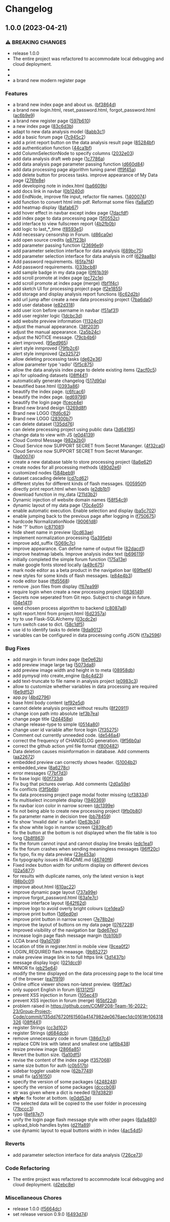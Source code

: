 # Changelog

## 1.0.0 (2023-04-21)


### ⚠ BREAKING CHANGES

* release 1.0.0
* The entire project was refactored to accommodate local debugging and cloud deployment.
* 
* 
* a brand new modern register page

### Features

* a brand new index page and about us. ([bf3864d](https://github.com/COMP208-Team-16-2022-23/Group-Project-Code/commit/bf3864d03935ab849de7e2327a0e1699a39dce05))
* a brand new login.html, reset_password.html, forgot_password.html ([ac6b9e9](https://github.com/COMP208-Team-16-2022-23/Group-Project-Code/commit/ac6b9e9367c7b76cff24f78390f55139c5fc8486))
* a brand new register page ([597b610](https://github.com/COMP208-Team-16-2022-23/Group-Project-Code/commit/597b610aa98f97f096d62d71e4e3c0a7e21f4dfa))
* a new index page ([83c6d3b](https://github.com/COMP208-Team-16-2022-23/Group-Project-Code/commit/83c6d3b41e5e24361bff19bb9abf378ff9204d61))
* adapt to new data analysis model ([8abb3c1](https://github.com/COMP208-Team-16-2022-23/Group-Project-Code/commit/8abb3c1ff3427a4482140aece1b80956a8975686))
* add a basic forum page ([7c945c2](https://github.com/COMP208-Team-16-2022-23/Group-Project-Code/commit/7c945c208034bdaec45157fdad79badc5ea0c2bc))
* add a print report button on the data analysis result page ([85284bf](https://github.com/COMP208-Team-16-2022-23/Group-Project-Code/commit/85284bf182ede49f4d055b137f57058b8bacbcb2))
* add authentication function ([44ca1bf](https://github.com/COMP208-Team-16-2022-23/Group-Project-Code/commit/44ca1bfb9b0ebc754d5fa9ed8e64158c90282344))
* add ColumnSelectionNode to specify columns ([2032e03](https://github.com/COMP208-Team-16-2022-23/Group-Project-Code/commit/2032e03e260fc5d288b2951457b55c599eda3903))
* add data analysis draft web page ([1c7786a](https://github.com/COMP208-Team-16-2022-23/Group-Project-Code/commit/1c7786afea7a148819c7f5b0d9d25328cccb163d))
* add data analysis page parameter passing function ([d660d84](https://github.com/COMP208-Team-16-2022-23/Group-Project-Code/commit/d660d842ee1bdfb9bf312a8185764634309d2a8d))
* add data processing page algorithm tuning panel ([ff9f45a](https://github.com/COMP208-Team-16-2022-23/Group-Project-Code/commit/ff9f45aaf18d8c9ad47e94f586b8b0d1d6471447))
* add delete button for process tasks. improve appearance of My Data page ([276fe8e](https://github.com/COMP208-Team-16-2022-23/Group-Project-Code/commit/276fe8ea224697324c4f6eec913275b455c0e428))
* add developing note in index.html ([ba6609b](https://github.com/COMP208-Team-16-2022-23/Group-Project-Code/commit/ba6609b722e74ecce4e9238ca24b566bba1b636d))
* add docs link in navbar ([0b1240d](https://github.com/COMP208-Team-16-2022-23/Group-Project-Code/commit/0b1240d676956bd798a74e87da4a84d67aa090e8))
* add EndNode, improve file input, refactor file names. ([1400074](https://github.com/COMP208-Team-16-2022-23/Group-Project-Code/commit/1400074bef66dcedfac64aca6919fce1b28c9981))
* add function to convert html into pdf. Reformat some files ([fa8af0f](https://github.com/COMP208-Team-16-2022-23/Group-Project-Code/commit/fa8af0f510925ad42216fa9152c7da4ade5483c8))
* add heatmap display ([8afab67](https://github.com/COMP208-Team-16-2022-23/Group-Project-Code/commit/8afab67a6c57127f24f8e191e26d76527c8649b7))
* add hover effect in navbar except index page ([7dacfdf](https://github.com/COMP208-Team-16-2022-23/Group-Project-Code/commit/7dacfdf22369fec47958186a9e3eb154e7f09bad))
* add index page to data processing page ([5f0552c](https://github.com/COMP208-Team-16-2022-23/Group-Project-Code/commit/5f0552c411e7bedcab581200afffabdd95b57a71))
* add interface to view fullscreen report ([4b2fb0b](https://github.com/COMP208-Team-16-2022-23/Group-Project-Code/commit/4b2fb0b2e84f6cbb53853d51ec00bd718062f395))
* add logic to last_*_time ([f8593e5](https://github.com/COMP208-Team-16-2022-23/Group-Project-Code/commit/f8593e5882e342c8bfe2c8bf2418884322e09a58))
* Add necessary censorship in Forum. ([d86ca0e](https://github.com/COMP208-Team-16-2022-23/Group-Project-Code/commit/d86ca0e1657ff9aea08ef25bca0a1a87051f4f68))
* add open source credits ([e87f23b](https://github.com/COMP208-Team-16-2022-23/Group-Project-Code/commit/e87f23b4ee6b5083e0ef1d5d9587d04d9f9be382))
* add parameter passing function ([23696e9](https://github.com/COMP208-Team-16-2022-23/Group-Project-Code/commit/23696e9b2ef0d1ebc17eb6df324e1bbe45aa02ed))
* add parameter selection interface for data analysis ([689bc75](https://github.com/COMP208-Team-16-2022-23/Group-Project-Code/commit/689bc757f596489dd0aca84671b8bdef055b7ce1))
* add parameter selection interface for data analysis in crlf ([629aa8b](https://github.com/COMP208-Team-16-2022-23/Group-Project-Code/commit/629aa8b8193babb7a9719554881707d3e313d764))
* Add password requirements. ([65fa7f4](https://github.com/COMP208-Team-16-2022-23/Group-Project-Code/commit/65fa7f43baca4ec0648d3faf9a9ea84514253809))
* Add password requirements. ([033bcb8](https://github.com/COMP208-Team-16-2022-23/Group-Project-Code/commit/033bcb83f301142b6176873201413a6f001c295b))
* add sample badge in my data page ([0f61b39](https://github.com/COMP208-Team-16-2022-23/Group-Project-Code/commit/0f61b39bc202a98826dfb40dcb44776eb4003785))
* add scroll promote at index page ([ec72c1e](https://github.com/COMP208-Team-16-2022-23/Group-Project-Code/commit/ec72c1e962143e19662871fe317944f2308f011b))
* add scroll promote at index page (merge) ([fbf1f4c](https://github.com/COMP208-Team-16-2022-23/Group-Project-Code/commit/fbf1f4cc68120212dc0ae98df02aa7eab81e901b))
* add sketch UI for processing project page ([f2e1855](https://github.com/COMP208-Team-16-2022-23/Group-Project-Code/commit/f2e18558afb288e039fce64fb07f33d33444287d))
* add storage and display analysis report functions ([6c62d2b](https://github.com/COMP208-Team-16-2022-23/Group-Project-Code/commit/6c62d2bd440ec6e5948bb84e75984c32a3b4eb88))
* add url jump after create a new data processing project ([7ba6da0](https://github.com/COMP208-Team-16-2022-23/Group-Project-Code/commit/7ba6da0ba39d2c8c02a6da998b3cf3070e628f6a))
* add user database ([e82d318](https://github.com/COMP208-Team-16-2022-23/Group-Project-Code/commit/e82d3184de30f226aaa2b3d8295e4e3d7f0706f2))
* add user icon before username in navbar ([f51af31](https://github.com/COMP208-Team-16-2022-23/Group-Project-Code/commit/f51af317608887cd741850de529189631f00afb1))
* add user register logic ([1dcbc3d](https://github.com/COMP208-Team-16-2022-23/Group-Project-Code/commit/1dcbc3d9df889542c2a35211ab8b9bf651b11d6b))
* add website preview information ([11324c0](https://github.com/COMP208-Team-16-2022-23/Group-Project-Code/commit/11324c051ffeb1bf5a4b5a61e59f2257752d6479))
* adjust the manual appearance. ([38f203f](https://github.com/COMP208-Team-16-2022-23/Group-Project-Code/commit/38f203ff0d08c288a318004dcc412ec2b376f223))
* adjust the manual appearance. ([2a5b24c](https://github.com/COMP208-Team-16-2022-23/Group-Project-Code/commit/2a5b24c647f824e90b2bd8173d147881d57d7907))
* adjust the NOTICE message. ([79cb4b6](https://github.com/COMP208-Team-16-2022-23/Group-Project-Code/commit/79cb4b6e4cae7cba7f4d45a0ec73df553b6e2027))
* alert improved. ([95ed965](https://github.com/COMP208-Team-16-2022-23/Group-Project-Code/commit/95ed965033106b685e02c97de106a83e7eeae745))
* alert style inmproved ([79fb2c6](https://github.com/COMP208-Team-16-2022-23/Group-Project-Code/commit/79fb2c6be352791f798dc9810f87f9eb6d63cf57))
* alert style inmproved ([2e32572](https://github.com/COMP208-Team-16-2022-23/Group-Project-Code/commit/2e32572e0ee8fe7a928e1a01a55edea2c3dc5609))
* allow deleting processing tasks ([de62e36](https://github.com/COMP208-Team-16-2022-23/Group-Project-Code/commit/de62e361453964cc1d640ecc7c6b44de44b170de))
* allow parameter type 'radio' ([5f5c875](https://github.com/COMP208-Team-16-2022-23/Group-Project-Code/commit/5f5c875d50e3f3deb0decdcb0d52e332c62ab8ae))
* allow the data analysis index page to delete existing items ([2acf0c5](https://github.com/COMP208-Team-16-2022-23/Group-Project-Code/commit/2acf0c5f1b46215dd52ddc7da40d58383e34b360))
* api for uploading datasets ([08ff441](https://github.com/COMP208-Team-16-2022-23/Group-Project-Code/commit/08ff4415851522c4ed2c1130dddbd22a13f1bf63))
* automatically generate changelog ([517d90a](https://github.com/COMP208-Team-16-2022-23/Group-Project-Code/commit/517d90a286fc5ab76e167c8f5c5ec5e5cf6fa02e))
* beautified base.html ([0393a86](https://github.com/COMP208-Team-16-2022-23/Group-Project-Code/commit/0393a865bac74e114143cc3093d884f8e26d80e7))
* beautify the index page. ([c6fcac6](https://github.com/COMP208-Team-16-2022-23/Group-Project-Code/commit/c6fcac6519deb598b20aa0bf4ddfb188b9ad424d))
* beautify the index page. ([ed69798](https://github.com/COMP208-Team-16-2022-23/Group-Project-Code/commit/ed69798ffd5a6af1eae898961fdc4ce0c0514837))
* beautify the login page ([fcece4e](https://github.com/COMP208-Team-16-2022-23/Group-Project-Code/commit/fcece4e92ad3203424fb7a113256aebcf0577ce3))
* Brand new brand design ([3269d8f](https://github.com/COMP208-Team-16-2022-23/Group-Project-Code/commit/3269d8f60a9ebc1274eaa7b0121f84e025eac124))
* Brand new LOGO ([1fd6c62](https://github.com/COMP208-Team-16-2022-23/Group-Project-Code/commit/1fd6c62fea3714931f84f44c5e27959ba84b8679))
* Brand new LOGO ([28300b7](https://github.com/COMP208-Team-16-2022-23/Group-Project-Code/commit/28300b7e47bf8e8b066a86671052421cb11e4295))
* can delete dataset ([135dd76](https://github.com/COMP208-Team-16-2022-23/Group-Project-Code/commit/135dd76720f61560a4147982de0676aec1dc0161))
* can delete precessing project using public data ([3d64195](https://github.com/COMP208-Team-16-2022-23/Group-Project-Code/commit/3d6419591f2197cd2a3cd068de610700ac495ec3))
* change data to view with JS ([e0d4139](https://github.com/COMP208-Team-16-2022-23/Group-Project-Code/commit/e0d4139069edc43837cf4d10dda620b5bf674896))
* Cloud Control Message ([982a2b0](https://github.com/COMP208-Team-16-2022-23/Group-Project-Code/commit/982a2b0ad37aeeb25bac66a7f60ba9fc2307f962))
* Cloud Service now SUPPORT SECRET from Secret Mananger. ([4f32ca0](https://github.com/COMP208-Team-16-2022-23/Group-Project-Code/commit/4f32ca07a61e0ff2f932946f7467d8955135c842))
* Cloud Service now SUPPORT SECRET from Secret Mananger. ([9a00074](https://github.com/COMP208-Team-16-2022-23/Group-Project-Code/commit/9a00074b2b19cbb69f8c0da07e017f966f7f6392))
* create a new database table to store processing  project ([8a6e62f](https://github.com/COMP208-Team-16-2022-23/Group-Project-Code/commit/8a6e62fbd581aa13290296a07bf7f4e8e840cf21))
* create nodes for all processing methods ([490d2e6](https://github.com/COMP208-Team-16-2022-23/Group-Project-Code/commit/490d2e605cd75e6f35852c1479366f116a97e2cc))
* customized nodes ([584beb9](https://github.com/COMP208-Team-16-2022-23/Group-Project-Code/commit/584beb94b703fd713582962e7e3f38839489c789))
* dataset cascading delete ([cd7cd62](https://github.com/COMP208-Team-16-2022-23/Group-Project-Code/commit/cd7cd62f472516f3681db470e269775834b776d2))
* different styles for different kinds of flash messages. ([005950f](https://github.com/COMP208-Team-16-2022-23/Group-Project-Code/commit/005950fb861bb0829a06167e3734741e467d724f))
* directly print report.html when loads ([e2db1b1](https://github.com/COMP208-Team-16-2022-23/Group-Project-Code/commit/e2db1b1f65936159ef85ecbca49562c9bdef6ddd))
* download function in my_data ([211d3b2](https://github.com/COMP208-Team-16-2022-23/Group-Project-Code/commit/211d3b2e27bc1aa5b4734fa6693f679bc421ad74))
* Dynamic injection of website domain names ([58f54c9](https://github.com/COMP208-Team-16-2022-23/Group-Project-Code/commit/58f54c988c96b7857b7f842317d49839923499d6))
* dynamic layout of my data page ([70c4e05](https://github.com/COMP208-Team-16-2022-23/Group-Project-Code/commit/70c4e0563266a86b5ab9102e9046610add76c35a))
* enable automatic execution. Enable selection and display ([ba5c702](https://github.com/COMP208-Team-16-2022-23/Group-Project-Code/commit/ba5c70248b3d0a4b2bc5b6efe453a288127293cb))
* enable jumping back to the previous page after logging in ([f750675](https://github.com/COMP208-Team-16-2022-23/Group-Project-Code/commit/f75067573b8f307e1102e53bb754949c2f764463))
* hardcode NormalizationNode ([90061d8](https://github.com/COMP208-Team-16-2022-23/Group-Project-Code/commit/90061d8fd3ce573ca4fc211bd5f00777ee4e23bc))
* hide '?' button ([c871081](https://github.com/COMP208-Team-16-2022-23/Group-Project-Code/commit/c8710818bf20cfb7236519424ec6a13170cdc2ab))
* hide sheet name in preview ([0cd63ae](https://github.com/COMP208-Team-16-2022-23/Group-Project-Code/commit/0cd63aee68b7c3dbbb459f945d508900b50a4e8b))
* implement normalization processing ([5a395eb](https://github.com/COMP208-Team-16-2022-23/Group-Project-Code/commit/5a395eb448bb4d583342feca708fc2fe32459465))
* improve add_suffix ([5069c7c](https://github.com/COMP208-Team-16-2022-23/Group-Project-Code/commit/5069c7c5265458fbf0a923e58658575334bb4af5))
* improve appearance. Can define name of output file ([82dacd1](https://github.com/COMP208-Team-16-2022-23/Group-Project-Code/commit/82dacd1b29f5b2b2487ef5aeb4da3a8259f9dd45))
* improve heatmap labels. Improve analysis index text ([b696119](https://github.com/COMP208-Team-16-2022-23/Group-Project-Code/commit/b69611988fd6f4caa07d87ff6ae837ba68543ae1))
* initially completed the simple forum function ([175a13e](https://github.com/COMP208-Team-16-2022-23/Group-Project-Code/commit/175a13ec398009d40fcd18adf85221a38252deb6))
* make google fonts stored locally ([a49c675](https://github.com/COMP208-Team-16-2022-23/Group-Project-Code/commit/a49c6753db9763d04ff6eece64c5e620ef56fe18))
* mark node editor as a beta product in the navigation bar ([69fbef4](https://github.com/COMP208-Team-16-2022-23/Group-Project-Code/commit/69fbef402124c1ccd776b79c5d2c6f827671461a))
* new styles for some kinds of flash messages. ([e84e4b3](https://github.com/COMP208-Team-16-2022-23/Group-Project-Code/commit/e84e4b3bdac9ca2f1223584d6e24dd0e405f3dbe))
* node editor base ([ffd5568](https://github.com/COMP208-Team-16-2022-23/Group-Project-Code/commit/ffd5568163f7382c668858066a2b0b8ac4cfe557))
* remove .json files from display ([f67ea99](https://github.com/COMP208-Team-16-2022-23/Group-Project-Code/commit/f67ea99e10c9261a926ab6506c3e4ef71dbe55ff))
* require login when create a new processing project ([0836149](https://github.com/COMP208-Team-16-2022-23/Group-Project-Code/commit/08361491bc60151baf497bdb02a8e2343a0998ec))
* Secrets now seperated from Git repo. Subject to change in future. ([04e1411](https://github.com/COMP208-Team-16-2022-23/Group-Project-Code/commit/04e14116ab77deab7181ab14e1618cc79092aa16))
* send chosen process algorithm to backend ([c8087a8](https://github.com/COMP208-Team-16-2022-23/Group-Project-Code/commit/c8087a8cc985feb5f230f6fa1f885fe10c5d3158))
* split report.html from project.html ([6d2357a](https://github.com/COMP208-Team-16-2022-23/Group-Project-Code/commit/6d2357ac4a02726fe8e26c8ee4c3c9a1860869af))
* try to use Flask-SQLAlchemy ([03cdc2e](https://github.com/COMP208-Team-16-2022-23/Group-Project-Code/commit/03cdc2e804b0a4402a3b21451918e524fecf4586))
* turn switch case to dict. ([58c1df5](https://github.com/COMP208-Team-16-2022-23/Group-Project-Code/commit/58c1df5bcd35877b36829deb84f4084a9950a53a))
* use id to identify tasks to delete ([9da9012](https://github.com/COMP208-Team-16-2022-23/Group-Project-Code/commit/9da9012049539b879c2aa788e4b211c201eb5a6e))
* variables can be configured in data processing config JSON ([f7a2596](https://github.com/COMP208-Team-16-2022-23/Group-Project-Code/commit/f7a2596687ea12adbd9ca56a4eb8376514f3ce17))


### Bug Fixes

* add margin in forum index page ([be0e62b](https://github.com/COMP208-Team-16-2022-23/Group-Project-Code/commit/be0e62b4866b133021885168e6e6f422bf6201f1))
* add preview image large tag ([5073da8](https://github.com/COMP208-Team-16-2022-23/Group-Project-Code/commit/5073da8ffaeb1d64c90471f33fd55af95bd251ea))
* add preview image width and height in to meta ([08958db](https://github.com/COMP208-Team-16-2022-23/Group-Project-Code/commit/08958db24b6d5d591b61a9388ea2b7dc917564a6))
* add pymysql into create_engine ([b4c4d23](https://github.com/COMP208-Team-16-2022-23/Group-Project-Code/commit/b4c4d23bf4298930538593600480c915a8139802))
* add text-truncate to file name in analysis project ([e0983c3](https://github.com/COMP208-Team-16-2022-23/Group-Project-Code/commit/e0983c3ba4724cfe4dde1a7b76c19084624fa26b))
* allow to customize whether variables in data processing are required ([6e9df52](https://github.com/COMP208-Team-16-2022-23/Group-Project-Code/commit/6e9df52152e94f4738e1915b5b078b30bc383b89))
* app.py ([4bd2796](https://github.com/COMP208-Team-16-2022-23/Group-Project-Code/commit/4bd2796629db5ff7e7e9746e2e738be71bf8e49e))
* base html body content ([ef92e5d](https://github.com/COMP208-Team-16-2022-23/Group-Project-Code/commit/ef92e5dfe11ceef464af89ab9acba5e2f4d30739))
* cannot delete analysis project without results ([8f20911](https://github.com/COMP208-Team-16-2022-23/Group-Project-Code/commit/8f209110301bcebd483cae35c9f526fe979067db))
* change icon path into absolute ([ef3b7ea](https://github.com/COMP208-Team-16-2022-23/Group-Project-Code/commit/ef3b7eaae783c5e57bfc36b62face7f84f152af7))
* change page title ([2d4458e](https://github.com/COMP208-Team-16-2022-23/Group-Project-Code/commit/2d4458eae48d27d5da1aca63addf45de89bee3e6))
* change release-type to simple ([0514a80](https://github.com/COMP208-Team-16-2022-23/Group-Project-Code/commit/0514a8092bc5b37f323ebf0fff8cd251b12ddc34))
* change user id variable after force login ([7f35275](https://github.com/COMP208-Team-16-2022-23/Group-Project-Code/commit/7f35275002b212d3e07e66ad36a618d7c545e386))
* Comment out currently unneeded code. ([de546a4](https://github.com/COMP208-Team-16-2022-23/Group-Project-Code/commit/de546a42730beca4f1f2738680a0343f764f03fc))
* correct the frequency of CHANGELOG generation. ([9f56b0a](https://github.com/COMP208-Team-16-2022-23/Group-Project-Code/commit/9f56b0a8693ae22eff02f629348e430f6e9ddd56))
* correct the github action yml file format ([f800482](https://github.com/COMP208-Team-16-2022-23/Group-Project-Code/commit/f80048206009fdbbc4b1142aff326918a83704ca))
* Data deletion causes misinformation in database. Add comments ([aa22672](https://github.com/COMP208-Team-16-2022-23/Group-Project-Code/commit/aa226722efefe37a54f75ec05f688ccfbecabcbd))
* embedded preview can correctly shows header. ([51004b2](https://github.com/COMP208-Team-16-2022-23/Group-Project-Code/commit/51004b2322bf44373f93c753e49aa9c6869550be))
* embedded_view ([8a6278c](https://github.com/COMP208-Team-16-2022-23/Group-Project-Code/commit/8a6278c5a9be8185d5a0e591f27441a24b31c770))
* error messages ([77bf7d3](https://github.com/COMP208-Team-16-2022-23/Group-Project-Code/commit/77bf7d3bba850d4f850e9a045297dda1a515eebd))
* fix base logic ([60f733d](https://github.com/COMP208-Team-16-2022-23/Group-Project-Code/commit/60f733d3718bb609bc1a6582c153379ac8de0cc9))
* Fix bug that pictures overlap. Add comments ([2d0a59e](https://github.com/COMP208-Team-16-2022-23/Group-Project-Code/commit/2d0a59e1cd1812d8e49737a96c250e438ca339d3))
* fix conflicts ([f3f5b6b](https://github.com/COMP208-Team-16-2022-23/Group-Project-Code/commit/f3f5b6ba1b6b31f28e995681663f8d543c018a05))
* fix data processing project page modal footer missing ([cf38334](https://github.com/COMP208-Team-16-2022-23/Group-Project-Code/commit/cf38334d5ea29ecfb7fd85ef584afaa32ec9f127))
* fix multiselect incomplete display ([1940369](https://github.com/COMP208-Team-16-2022-23/Group-Project-Code/commit/194036926ac5545771fc3172e14055af42f2b6ad))
* fix navbar icon color in narrow screen ([dc1399e](https://github.com/COMP208-Team-16-2022-23/Group-Project-Code/commit/dc1399e0b911274550aa8e2b314c4e6f6f1abc64))
* fix not being able to create new processing project ([9fb0b80](https://github.com/COMP208-Team-16-2022-23/Group-Project-Code/commit/9fb0b80353526ea6510d2ffef67c3a40ff79573e))
* fix parameter name in decision tree ([bb78459](https://github.com/COMP208-Team-16-2022-23/Group-Project-Code/commit/bb784598605e3c35f2a0c68ae8703df531b15db1))
* fix show 'invalid date' in safari ([0e63b34](https://github.com/COMP208-Team-16-2022-23/Group-Project-Code/commit/0e63b343e7ac51a1fdb18bbb6a60f6f67a8cd87b))
* fix show white logo in narrow screen ([2839c4f](https://github.com/COMP208-Team-16-2022-23/Group-Project-Code/commit/2839c4f0b4c98b761ba632f3467e96ca8f99df43))
* fix the button at the bottom is not displayed when the file table is too long ([3b8f863](https://github.com/COMP208-Team-16-2022-23/Group-Project-Code/commit/3b8f863c8c82527b58ff40812cf16ae74db31f51))
* fix the forum cannot input and cannot display line breaks ([edc1ea1](https://github.com/COMP208-Team-16-2022-23/Group-Project-Code/commit/edc1ea1e01a81c22f5b747d3cc3c1648034662de))
* fix the forum crashes when sending meaningless messages ([96ff20c](https://github.com/COMP208-Team-16-2022-23/Group-Project-Code/commit/96ff20c8930b872971f535fbb9c82fc014692843))
* fix typo, fix my data preview ([23e453a](https://github.com/COMP208-Team-16-2022-23/Group-Project-Code/commit/23e453ab5073980b52197519d1bc39436011c85c))
* fix typography issues in README.md ([46740f6](https://github.com/COMP208-Team-16-2022-23/Group-Project-Code/commit/46740f628bae14eb9725e30c2b509eb63d3dda1b))
* Fixed index button width for uniform display on different devices ([02a5877](https://github.com/COMP208-Team-16-2022-23/Group-Project-Code/commit/02a5877e953b7300d26fea7f156d416457ef5704))
* for results with duplicate names, only the latest version is kept ([98b0c01](https://github.com/COMP208-Team-16-2022-23/Group-Project-Code/commit/98b0c011715050dd6208f1509346583813bdf91c))
* improve about.html ([610ac22](https://github.com/COMP208-Team-16-2022-23/Group-Project-Code/commit/610ac222227b0519c276f0985be99b2fc34e3c0a))
* improve dynamic page layout ([737a99e](https://github.com/COMP208-Team-16-2022-23/Group-Project-Code/commit/737a99e9ed08d8e377edfa64b651b158dcd5560b))
* improve forgot_password.html ([63a1e7c](https://github.com/COMP208-Team-16-2022-23/Group-Project-Code/commit/63a1e7c379398e2542d302b67d7cb6746b2ff282))
* improve interface layout ([642f62d](https://github.com/COMP208-Team-16-2022-23/Group-Project-Code/commit/642f62d20c11db5d9f1e61e4a0528ae07c290ff4))
* improve logo to avoid overly bright colours ([ce1dea5](https://github.com/COMP208-Team-16-2022-23/Group-Project-Code/commit/ce1dea51ba6b4ae3f66499f805e627feb35a5595))
* improve print button ([1d6ed0e](https://github.com/COMP208-Team-16-2022-23/Group-Project-Code/commit/1d6ed0eb1cc55ad0a14f70ee45072ff20ba2b7cf))
* improve print button in narrow screen ([7e78b2e](https://github.com/COMP208-Team-16-2022-23/Group-Project-Code/commit/7e78b2ec9de9a0d293aac1da835cf70916f51a69))
* improve the layout of buttons on my data page ([0767228](https://github.com/COMP208-Team-16-2022-23/Group-Project-Code/commit/0767228efa8385c04419fb55f25d664f865b38e0))
* Improved visibility of the navigation bar ([bde67ec](https://github.com/COMP208-Team-16-2022-23/Group-Project-Code/commit/bde67ec1f861a584b50892c0faaba27eee3c07fd))
* increase login page flash message margin ([fcb10b1](https://github.com/COMP208-Team-16-2022-23/Group-Project-Code/commit/fcb10b13d284ee6c4f1c520b767e6b3a38e8fca8))
* LCDA brand ([9a1d708](https://github.com/COMP208-Team-16-2022-23/Group-Project-Code/commit/9a1d708e52a11d6d7f3ed1e99c16ba38105a16e3))
* location of title in register.html in mobile view ([9cea0f2](https://github.com/COMP208-Team-16-2022-23/Group-Project-Code/commit/9cea0f2e42760d5b78b4fbad5d3f0431acce042b))
* LOGIN_REQUIRED flash meaasge. ([9b85272](https://github.com/COMP208-Team-16-2022-23/Group-Project-Code/commit/9b852722f4b467e0411f7c8f457eeb18274090f0))
* make preview image link in to full https link ([3d1437b](https://github.com/COMP208-Team-16-2022-23/Group-Project-Code/commit/3d1437b0b73070a552c76b1504f36aa1e82e2433))
* message display logic ([021dcc9](https://github.com/COMP208-Team-16-2022-23/Group-Project-Code/commit/021dcc910443f6a11224518b45e3cba670fd80e3))
* MINOR fix ([eb25e64](https://github.com/COMP208-Team-16-2022-23/Group-Project-Code/commit/eb25e6466e17854203643e5a2766f2df4d236e82))
* modify the time displayed on the data processing page to the local time of the browser ([ea7f919](https://github.com/COMP208-Team-16-2022-23/Group-Project-Code/commit/ea7f9194675ed71041e2b8ba249f737dbd80a1cc))
* Online office viewer shows non-latest preview. ([99ff7ac](https://github.com/COMP208-Team-16-2022-23/Group-Project-Code/commit/99ff7acf50ed6a207446a69da7db68a3299e2024))
* only support English in forum ([61312f5](https://github.com/COMP208-Team-16-2022-23/Group-Project-Code/commit/61312f52f2c6d8e289114bf0c428911fb5a70c12))
* prevent XSS injection in forum ([105ec41](https://github.com/COMP208-Team-16-2022-23/Group-Project-Code/commit/105ec4159196078b22ddcf2909cd915ae395ce50))
* prevent XSS injection in forum (merge) ([65bf22d](https://github.com/COMP208-Team-16-2022-23/Group-Project-Code/commit/65bf22d24339c277e380d77553ac1ba5d5aa2e10))
* problem raised in https://github.com/COMP208-Team-16-2022-23/Group-Project-Code/commit/135dd76720f61560a4147982de0676aec1dc0161#r106318326 ([08ff441](https://github.com/COMP208-Team-16-2022-23/Group-Project-Code/commit/08ff4415851522c4ed2c1130dddbd22a13f1bf63))
* register Strings ([cc3d102](https://github.com/COMP208-Team-16-2022-23/Group-Project-Code/commit/cc3d10287ceb28064b633b81d197a8392670f505))
* register Strings ([d684dcb](https://github.com/COMP208-Team-16-2022-23/Group-Project-Code/commit/d684dcbd618a801e32947a0ffe9867578d940d6a))
* remove unnecessary code in forum ([386d7c4](https://github.com/COMP208-Team-16-2022-23/Group-Project-Code/commit/386d7c4bb219abee87ece33f9c44d14b5478d043))
* replace CDN link with latest and smallest one ([af6b438](https://github.com/COMP208-Team-16-2022-23/Group-Project-Code/commit/af6b438ff6162dc5b508689f40382b36cf6e7ba3))
* resize preview image ([2866a85](https://github.com/COMP208-Team-16-2022-23/Group-Project-Code/commit/2866a853f87a14ba6501f5708886cf7ea6f013f3))
* Revert the button size. ([5a10df5](https://github.com/COMP208-Team-16-2022-23/Group-Project-Code/commit/5a10df53c24dc28d3437f02ddb54feee2b8f406f))
* revise the content of the index page ([f357068](https://github.com/COMP208-Team-16-2022-23/Group-Project-Code/commit/f3570683a5de6427d68166cd6c5035e7a2e4eba4))
* same size button for auth ([c0b517b](https://github.com/COMP208-Team-16-2022-23/Group-Project-Code/commit/c0b517bcd91f45e720af77dac3ae271563143074))
* sidebar toggler usable now ([62b7749](https://github.com/COMP208-Team-16-2022-23/Group-Project-Code/commit/62b774933c2fff63c3df05d16cd40c5fc773ba78))
* small fix ([a516150](https://github.com/COMP208-Team-16-2022-23/Group-Project-Code/commit/a51615068a1895d79f3d009f5a172d62d154e41d))
* specify the version of some packages ([4248248](https://github.com/COMP208-Team-16-2022-23/Group-Project-Code/commit/4248248122cd1d1b854d3cb7c54de6055833962d))
* specify the version of some packages ([dcccb08](https://github.com/COMP208-Team-16-2022-23/Group-Project-Code/commit/dcccb081d2fd62e16a3e9702067ac17b853618b3))
* str was given where a dict is needed ([97d3829](https://github.com/COMP208-Team-16-2022-23/Group-Project-Code/commit/97d3829174c7391b967f053627f3d7f9d98ef04f))
* **style:** fix footer at bottom. ([e0dd53e](https://github.com/COMP208-Team-16-2022-23/Group-Project-Code/commit/e0dd53ea1747aa97513f5e8ced0a573e6cc85e61))
* the selected data will be copied to the user folder in processing ([71bccc3](https://github.com/COMP208-Team-16-2022-23/Group-Project-Code/commit/71bccc3a484fde28026cc75cd77b6b7e517962f0))
* typo ([8ef87e7](https://github.com/COMP208-Team-16-2022-23/Group-Project-Code/commit/8ef87e7516d6da9bea117ab826f66248e938fb36))
* unify the login page flash message style with other pages ([6a1a480](https://github.com/COMP208-Team-16-2022-23/Group-Project-Code/commit/6a1a480be1e8ce1614fdd06bfcf79fa6da21db13))
* upload_blob handles bytes ([d21fa89](https://github.com/COMP208-Team-16-2022-23/Group-Project-Code/commit/d21fa8950d1aaa34c22b5cbcc5f8a3e5aebb9e63))
* use dynamic layout to equal buttons width in index ([4ac54d5](https://github.com/COMP208-Team-16-2022-23/Group-Project-Code/commit/4ac54d58100730d8edf2aa30378f68ee6a462b80))


### Reverts

* add parameter selection interface for data analysis ([726ce73](https://github.com/COMP208-Team-16-2022-23/Group-Project-Code/commit/726ce73e61af91674fb3f8563f4a6d5ae7c6356b))


### Code Refactoring

* The entire project was refactored to accommodate local debugging and cloud deployment. ([d2ebc8e](https://github.com/COMP208-Team-16-2022-23/Group-Project-Code/commit/d2ebc8ee09b4bba9c0afb46322e0215c450d97df))


### Miscellaneous Chores

* release 1.0.0 ([f5664dc](https://github.com/COMP208-Team-16-2022-23/Group-Project-Code/commit/f5664dcac95c39a23e0a4c4b8735c77ee40a542e))
* set release version 0.9.0 ([6493d74](https://github.com/COMP208-Team-16-2022-23/Group-Project-Code/commit/6493d742d08a5918e15bdc845a343cf1f0e2f421))
